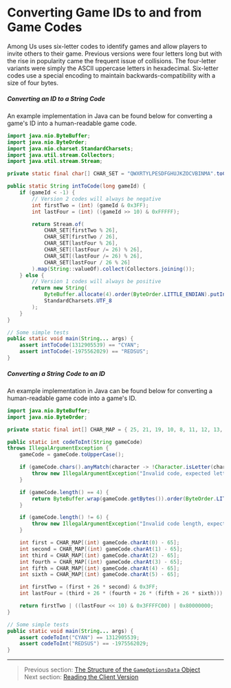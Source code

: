 # Converting Game IDs to and from Game Codes

Among Us uses six-letter codes to identify games and allow players to invite others to their game. Previous versions were four letters long but with the rise in popularity came the frequent issue of collisions. The four-letter variants were simply the ASCII uppercase letters in hexadecimal. Six-letter codes use a special encoding to maintain backwards-compatibility with a size of four bytes.

##### Converting an ID to a String Code

An example implementation in Java can be found below for converting a game's ID into a human-readable game code.

```java
import java.nio.ByteBuffer;
import java.nio.ByteOrder;
import java.nio.charset.StandardCharsets;
import java.util.stream.Collectors;
import java.util.stream.Stream;

private static final char[] CHAR_SET = "QWXRTYLPESDFGHUJKZOCVBINMA".toCharArray();

public static String intToCode(long gameId) {
    if (gameId < -1) {
        // Version 2 codes will always be negative
        int firstTwo = (int) (gameId & 0x3FF);
        int lastFour = (int) ((gameId >> 10) & 0xFFFFF);

        return Stream.of(
            CHAR_SET[firstTwo % 26],
            CHAR_SET[firstTwo / 26],
            CHAR_SET[lastFour % 26],
            CHAR_SET[(lastFour /= 26) % 26],
            CHAR_SET[(lastFour /= 26) % 26],
            CHAR_SET[lastFour / 26 % 26]
        ).map(String::valueOf).collect(Collectors.joining());
    } else {
        // Version 1 codes will always be positive
        return new String(
            ByteBuffer.allocate(4).order(ByteOrder.LITTLE_ENDIAN).putInt(Math.toIntExact(gameId)).array(),
            StandardCharsets.UTF_8
        );
    }
}

// Some simple tests
public static void main(String... args) {
    assert intToCode(1312905539) == "CYAN";
    assert intToCode(-1975562029) == "REDSUS";
}
```

##### Converting a String Code to an ID

An example implementation in Java can be found below for converting a human-readable game code into a game's ID.

```java
import java.nio.ByteBuffer;
import java.nio.ByteOrder;

private static final int[] CHAR_MAP = { 25, 21, 19, 10, 8, 11, 12, 13, 22, 15, 16, 6, 24, 23, 18, 7, 0, 3, 9, 4, 14, 20, 1, 2, 5, 17 };

public static int codeToInt(String gameCode)
throws IllegalArgumentException {
    gameCode = gameCode.toUpperCase();

    if (gameCode.chars().anyMatch(character -> !Character.isLetter(character))) {
        throw new IllegalArgumentException("Invalid code, expected letters only: " + gameCode);
    }

    if (gameCode.length() == 4) {
        return ByteBuffer.wrap(gameCode.getBytes()).order(ByteOrder.LITTLE_ENDIAN).getInt();
    }

    if (gameCode.length() != 6) {
        throw new IllegalArgumentException("Invalid code length, expected 4 or 6 characters: " + gameCode);
    }

    int first = CHAR_MAP[(int) gameCode.charAt(0) - 65];
    int second = CHAR_MAP[(int) gameCode.charAt(1) - 65];
    int third = CHAR_MAP[(int) gameCode.charAt(2) - 65];
    int fourth = CHAR_MAP[(int) gameCode.charAt(3) - 65];
    int fifth = CHAR_MAP[(int) gameCode.charAt(4) - 65];
    int sixth = CHAR_MAP[(int) gameCode.charAt(5) - 65];

    int firstTwo = (first + 26 * second) & 0x3FF;
    int lastFour = (third + 26 * (fourth + 26 * (fifth + 26 * sixth)));

    return firstTwo | ((lastFour << 10) & 0x3FFFFC00) | 0x80000000;
}

// Some simple tests
public static void main(String... args) {
    assert codeToInt("CYAN") == 1312905539;
    assert codeToInt("REDSUS") == -1975562029;
}
```

---

> Previous section: [The Structure of the `GameOptionsData` Object](01_the_structure_of_the_gameoptionsdata_object.md)<br>
> Next section: [Reading the Client Version](03_reading_the_client_version.md)
